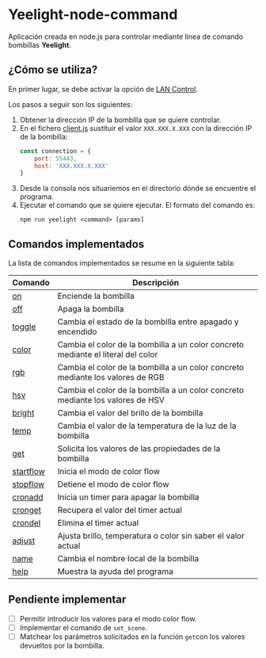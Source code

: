 # Yeelight-node-command

Aplicación creada en node.js para controlar mediante linea de comando bombillas **Yeelight**.

 ## ¿Cómo se utiliza?

 En primer lugar, se debe activar la opción de [LAN Control](https://www.yeelight.com/faqs/lan_control).

Los pasos a seguir son los siguientes:
1. Obtener la dirección IP de la bombilla que se quiere controlar.
2. En el fichero [client.js](./src/client.js) sustituir el valor `XXX.XXX.X.XXX` con la dirección IP de la bombilla:
    ```javascript
    const connection = {
        port: 55443,
        host: 'XXX.XXX.X.XXX'
    }
    ```
3. Desde la consola nos situariemos en el directorio dónde se encuentre el programa.
4. Ejecutar el comando que se quiere ejecutar. El formato del comando es:
    ```shell
    npm run yeelight <command> [params]
    ```

## Comandos implementados

La lista de comandos implementados se resume en la siguiente tabla:

| Comando   | Descripción                                                                                                           |
|-----------|-----------------------------------------------------------------------------------------------------------------------|
| [on](./utils/help/md/help-on.md)               | Enciende la bombilla                                                             |
| [off](./utils/help/md/help-off.md)             | Apaga la bombilla                                                                |
| [toggle](./utils/help/md/help-toggle.md)       | Cambia el estado de la bombilla entre apagado y encendido                        |
| [color](./utils/help/md/help-color.md)         | Cambia el color de la bombilla a un color concreto mediante el literal del color |
| [rgb](./utils/help/md/help-rgb.md)             | Cambia el color de la bombilla a un color concreto mediante los valores de RGB   |
| [hsv](./utils/help/md/help-hsv.md)             | Cambia el color de la bombilla a un color concreto mediante los valores de HSV   |
| [bright](./utils/help/md/help-bright.md)       | Cambia el valor del brillo de la bombilla                                        |
| [temp](./utils/help/md/help-temp.md)           | Cambia el valor de la temperatura de la luz de la bombilla                       |
| [get](./utils/help/md/help-get.md)             | Solicita los valores de las propiedades de la bombilla                           |
| [startflow](./utils/help/md/help-startflow.md) | Inicia el modo de color flow                                                     |
| [stopflow](./utils/help/md/help-stopflow.md)   | Detiene el modo de color flow                                                    |
| [cronadd](./utils/help/md/help-cronadd.md)     | Inicia un timer para apagar la bombilla                                          |
| [cronget](./utils/help/md/help-cronget.md)     | Recupera el valor del timer actual                                               |
| [crondel](./utils/help/md/help-crondel.md)     | Elimina el timer actual                                                          |
| [adjust](./utils/help/md/help-adjust.md)       | Ajusta brillo, temperatura o color sin saber el valor actual                     |
| [name](./utils/help/md/help-name.md)           | Cambia el nombre local de la bombilla                                            |
| [help](./utils/help/md/help-help.md)           | Muestra la ayuda del programa                                                    |

## Pendiente implementar

- [ ] Permitir introducir los valores para el modo color flow.
- [ ] Implementar el comando de `set_scene`.
- [ ] Matchear los parámetros solicitados en la función `get`con los valores devueltos por la bombilla.